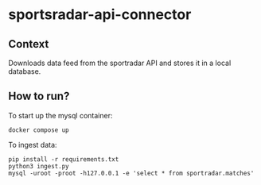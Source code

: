 # sportsradar-api-connector

## Context
Downloads data feed from the sportradar API and stores it in a local database.

## How to run?

To start up the mysql container:
```shell
docker compose up
```

To ingest data:
```shell
pip install -r requirements.txt
python3 ingest.py
mysql -uroot -proot -h127.0.0.1 -e 'select * from sportradar.matches'
```
